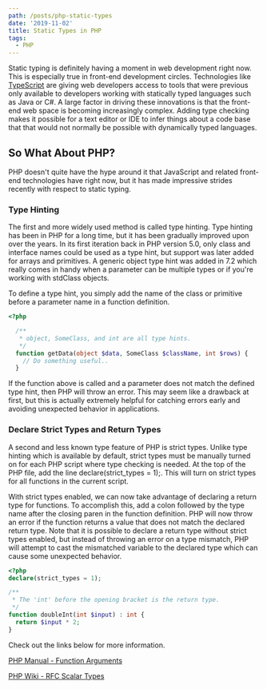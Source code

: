 ```yaml
---
path: /posts/php-static-types
date: '2019-11-02'
title: Static Types in PHP
tags:
  - PHP
---
```


Static typing is definitely having a moment in web development right now. This is especially true in front-end development circles. Technologies like [TypeScript](https://www.typescriptlang.org/) are giving web developers access to tools that were previous only available to developers working with statically typed languages such as Java or C#. A large factor in driving these innovations is that the front-end web space is becoming increasingly complex. Adding type checking makes it possible for a text editor or IDE to infer things about a code base that that would not normally be possible with dynamically typed languages.

## So What About PHP?

PHP doesn't quite have the hype around it that JavaScript and related front-end technologies have right now, but it has made impressive strides recently with respect to static typing.

### Type Hinting

The first and more widely used method is called type hinting. Type hinting has been in PHP for a long time, but it has been gradually improved upon over the years. In its first iteration back in PHP version 5.0, only class and interface names could be used as a type hint, but support was later added for arrays and primitives. A generic object type hint was added in 7.2 which really comes in handy when a parameter can be multiple types or if you're working with stdClass objects.

To define a type hint, you simply add the name of the class or primitive before a parameter name in a function definition.

```PHP
<?php

  /**
   * object, SomeClass, and int are all type hints.
   */
  function getData(object $data, SomeClass $className, int $rows) {
    // Do something useful..
  }
```

If the function above is called and a parameter does not match the defined type hint, then PHP will throw an error. This may seem like a drawback at first, but this is actually extremely helpful for catching errors early and avoiding unexpected behavior in applications.

### Declare Strict Types and Return Types

A second and less known type feature of PHP is strict types. Unlike type hinting which is available by default, strict types must be manually turned on for each PHP script where type checking is needed. At the top of the PHP file, add the line declare(strict_types = 1);. This will turn on strict types for all functions in the current script.

With strict types enabled, we can now take advantage of declaring a return type for functions. To accomplish this, add a colon followed by the type name after the closing paren in the function definition.  PHP will now throw an error if the function returns a value that does not match the declared return type. Note that it is possible to declare a return type without strict types enabled, but instead of throwing an error on a type mismatch, PHP will attempt to cast the mismatched variable to the declared type which can cause some unexpected behavior.

```PHP
<?php
declare(strict_types = 1);

/**
 * The 'int' before the opening bracket is the return type.
 */
function doubleInt(int $input) : int {
  return $input * 2;
}

```

Check out the links below for more information.

[PHP Manual - Function Arguments](https://www.php.net/manual/en/functions.arguments.php#functions.arguments.type-declaration)

[PHP Wiki - RFC Scalar Types](https://wiki.php.net/rfc/scalar_type_hints_v5)






